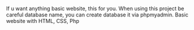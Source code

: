 If u want anything basic website, this for you. When using this project be careful database name, you can create database it via phpmyadmin.
Basic website with HTML, CSS, Php
